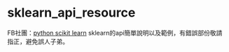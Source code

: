# sklearn_api_resource
FB社團：[python scikit learn](https://www.facebook.com/groups/799115126934188/)
sklearn的api簡單說明以及範例，有錯誤部份敬請指正，避免誤人子弟。
